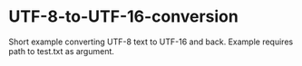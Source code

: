 # UTF-8-to-UTF-16-conversion
Short example converting UTF-8 text to UTF-16 and back.
Example requires path to test.txt as argument.
